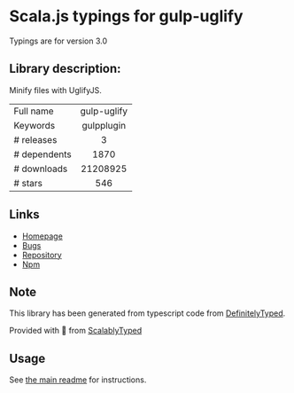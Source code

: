 
# Scala.js typings for gulp-uglify

Typings are for version 3.0

## Library description:
Minify files with UglifyJS.

|                    |                 |
| ------------------ | :-------------: |
| Full name          | gulp-uglify |
| Keywords           | gulpplugin |
| # releases         | 3 |
| # dependents       | 1870 |
| # downloads        | 21208925 |
| # stars            | 546 |

## Links
- [Homepage](https://github.com/terinjokes/gulp-uglify/)
- [Bugs](https://github.com/terinjokes/gulp-uglify/issues)
- [Repository](https://github.com/terinjokes/gulp-uglify)
- [Npm](https://www.npmjs.com/package/gulp-uglify)
    


## Note
This library has been generated from typescript code from [DefinitelyTyped](https://definitelytyped.org).

Provided with :purple_heart: from [ScalablyTyped](https://github.com/oyvindberg/ScalablyTyped)

## Usage
See [the main readme](../../readme.md) for instructions.



